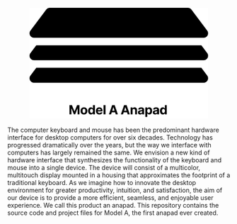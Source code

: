 <p align="center"><a target="_blank"><img width="80%" src=".github/img/repo-logo.svg" alt="Model A Anapad"></a></p>
The computer keyboard and mouse has been the predominant hardware interface for desktop computers for over six decades. Technology has progressed dramatically over the years, but the way we interface with computers has largely remained the same. We envision a new kind of hardware interface that synthesizes the functionality of the keyboard and mouse into a single device. The device will consist of a multicolor, multitouch display mounted in a housing that approximates the footprint of a traditional keyboard. As we imagine how to innovate the desktop environment for greater productivity, intuition, and satisfaction, the aim of our device is to provide a more efficient, seamless, and enjoyable user experience. We call this product an anapad.
This repository contains the source code and project files for Model A, the first anapad ever created.